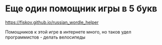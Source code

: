 # Еще один помощник игры в 5 букв

https://fiskov.github.io/russian_wordle_helper

Помощников к этой игре в интернете много, но таков удел программистов - делать велосипеды

